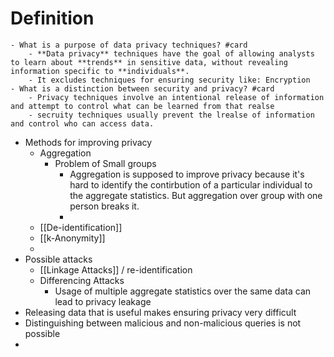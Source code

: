 # Definition
	- What is a purpose of data privacy techniques? #card
		- **Data privacy** techniques have the goal of allowing analysts to learn about **trends** in sensitive data, without revealing information specific to **individuals**.
		- It excludes techniques for ensuring security like: Encryption
	- What is a distinction between security and privacy? #card
		- Privacy techniques involve an intentional release of information and attempt to control what can be learned from that realse
		- secruity techniques usually prevent the lrealse of information and control who can access data.
- Methods for improving privacy
	- Aggregation
		- Problem of Small groups
			- Aggregation is supposed to improve privacy because it's hard to identify the contirbution of a particular individual to the aggregate statistics. But aggregation over group with one person breaks it.
			-
	- [[De-identification]]
	- [[k-Anonymity]]
	-
- Possible attacks
	- [[Linkage Attacks]] / re-identification
	- Differencing Attacks
		- Usage of multiple aggregate statistics over the same data can lead to privacy leakage
- Releasing data that is useful makes ensuring privacy very difficult
- Distinguishing between malicious and non-malicious queries is not possible
-